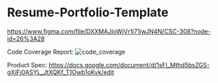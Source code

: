 # Resume-Portfolio-Template

https://www.figma.com/file/DXXMAJIoWjVr1j71jwJN4N/CSC-308?node-id=26%3A28

Code Coverage Report:
![code_coverage](https://user-images.githubusercontent.com/81539172/158482866-28fd16f6-b960-451b-9c17-19f88a51ce72.png)

Product Spec:
https://docs.google.com/document/d/1sFl_Mthd5bsZGS-gXiFi0ASYL_JtXQKf_T1Owb1oKvk/edit
